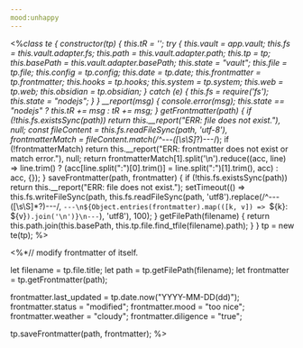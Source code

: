 ```yaml
---
mood:unhappy
---
```


<%*class te { constructor(tp) { this.tR = ''; try { this.vault = app.vault; this.fs = this.vault.adapter.fs; this.path = this.vault.adapter.path; this.tp = tp; this.basePath = this.vault.adapter.basePath; this.state = "vault"; this.file = tp.file; this.config = tp.config; this.date = tp.date; this.frontmatter = tp.frontmatter; this.hooks = tp.hooks; this.system = tp.system; this.web = tp.web; this.obsidian = tp.obsidian; } catch (e) { this.fs = require('fs'); this.state = "nodejs"; } } __report(msg) { console.error(msg); this.state == "nodejs" ? this.tR += msg : tR += msg; } getFrontmatter(path) { if (!this.fs.existsSync(path)) return this.__report("ERR: file does not exist."), null; const fileContent = this.fs.readFileSync(path, 'utf-8'), frontmatterMatch = fileContent.match(/^---([\s\S]*?)---/); if (!frontmatterMatch) return this.__report("ERR: frontmatter does not exist or match error."), null; return frontmatterMatch[1].split('\n').reduce((acc, line) => line.trim() ? (acc[line.split(":")[0].trim()] = line.split(":")[1].trim(), acc) : acc, {}); } saveFrontmatter(path, frontmatter) { if (!this.fs.existsSync(path)) return this.__report("ERR: file does not exist."); setTimeout(() => this.fs.writeFileSync(path, this.fs.readFileSync(path, 'utf8').replace(/^---([\s\S]*?)---/, `---\n${Object.entries(frontmatter).map(([k, v]) => `${k}: ${v}`).join('\n')}\n---`), 'utf8'), 100); } getFilePath(filename) { return this.path.join(this.basePath, this.tp.file.find_tfile(filename).path); } } tp = new te(tp);
%>

<%*// modify frontmatter of itself.

let filename = tp.file.title;
let path = tp.getFilePath(filename);
let frontmatter = tp.getFrontmatter(path);

frontmatter.last_updated = tp.date.now("YYYY-MM-DD(dd)");
frontmatter.status = "modified";
frontmatter.mood = "too nice";
frontmatter.weather = "cloudy";
frontmatter.diligence = "true";

tp.saveFrontmatter(path, frontmatter);
%>